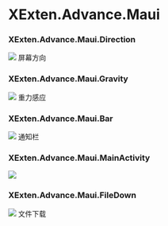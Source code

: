 # XExten.Advance.Maui
### XExten.Advance.Maui.Direction
[![](https://img.shields.io/badge/nuget-v1.0.0-blue.svg)](https://www.nuget.org/packages/XExten.Advance.Maui.Direction)
屏幕方向
### XExten.Advance.Maui.Gravity
[![](https://img.shields.io/badge/nuget-v1.0.0-blue.svg)](https://www.nuget.org/packages/XExten.Advance.Maui.Gravity)
重力感应
### XExten.Advance.Maui.Bar
[![](https://img.shields.io/badge/nuget-v1.0.0-blue.svg)](https://www.nuget.org/packages/XExten.Advance.Maui.Bar)
通知栏
### XExten.Advance.Maui.MainActivity
[![](https://img.shields.io/badge/nuget-v1.0.0-blue.svg)](https://www.nuget.org/packages/XExten.Advance.Maui.MainActivity)
### XExten.Advance.Maui.FileDown
[![](https://img.shields.io/badge/nuget-v1.0.0-blue.svg)](https://www.nuget.org/packages/XExten.Advance.Maui.FileDown)
文件下载
